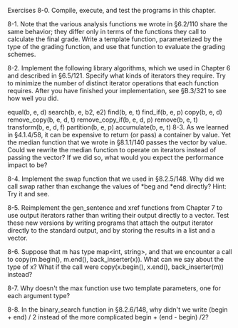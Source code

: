 Exercises
8-0. Compile, execute, and test the programs in this chapter.

8-1. Note that the various analysis functions we wrote in §6.2/110 share the same behavior; they differ only in terms of the functions they call to calculate the final grade. Write a template function, parameterized by the type of the grading function, and use that function to evaluate the grading schemes.

8-2. Implement the following library algorithms, which we used in Chapter 6 and described in §6.5/121. Specify what kinds of iterators they require. Try to minimize the number of distinct iterator operations that each function requires. After you have finished your implementation, see §B.3/321 to see how well you did.

equal(b, e, d)                 search(b, e, b2, e2)
find(b, e, t)                  find_if(b, e, p)
copy(b, e, d)                  remove_copy(b, e, d, t)
remove_copy_if(b, e, d, p)     remove(b, e, t)
transform(b, e, d, f)          partition(b, e, p)
accumulate(b, e, t)
8-3. As we learned in §4.1.4/58, it can be expensive to return (or pass) a container by value. Yet the median function that we wrote in §8.1.1/140 passes the vector by value. Could we rewrite the median function to operate on iterators instead of passing the vector? If we did so, what would you expect the performance impact to be?

8-4. Implement the swap function that we used in §8.2.5/148. Why did we call swap rather than exchange the values of *beg and *end directly? Hint: Try it and see.

8-5. Reimplement the gen_sentence and xref functions from Chapter 7 to use output iterators rather than writing their output directly to a vector<string>. Test these new versions by writing programs that attach the output iterator directly to the standard output, and by storing the results in a list<string> and a vector<string>.

8-6. Suppose that m has type map<int, string>, and that we encounter a call to copy(m.begin(), m.end(), back_inserter(x)). What can we say about the type of x? What if the call were copy(x.begin(), x.end(), back_inserter(m)) instead?

8-7. Why doesn't the max function use two template parameters, one for each argument type?

8-8. In the binary_search function in §8.2.6/148, why didn't we write (begin + end) / 2 instead of the more complicated begin + (end - begin) /2?


